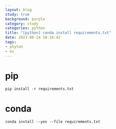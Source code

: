 ```yaml
---
layout: blog
study: true
background: purple
category: study
categories: python
title: "[python] conda install requirements.txt"
date: 2023-06-24 10:16:42
tags:
- phyton
- os
---
```


# pip

```shell
pip install -r requirements.txt
```

# conda

```shell
conda install --yes --file requirements.txt
```
